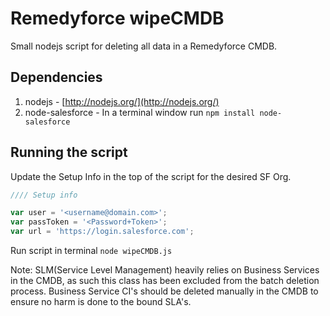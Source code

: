 # Remedyforce wipeCMDB

Small nodejs script for deleting all data in a Remedyforce CMDB.


## Dependencies
1. nodejs - [http://nodejs.org/](http://nodejs.org/)
2. node-salesforce - In a terminal window run `npm install node-salesforce`



## Running the script
Update the Setup Info in the top of the script for the desired SF Org.
```js
//// Setup info

var user = '<username@domain.com>';
var passToken = '<Password+Token>';
var url = 'https://login.salesforce.com';
```

Run script in terminal
`node wipeCMDB.js`


Note: SLM(Service Level Management) heavily relies on Business Services in the CMDB, as such this class has been excluded from the batch deletion process. Business Service CI's should be deleted manually in the CMDB to ensure no harm is done to the bound SLA's.